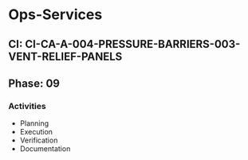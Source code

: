 # Ops-Services

## CI: CI-CA-A-004-PRESSURE-BARRIERS-003-VENT-RELIEF-PANELS
## Phase: 09

### Activities
- Planning
- Execution
- Verification
- Documentation
